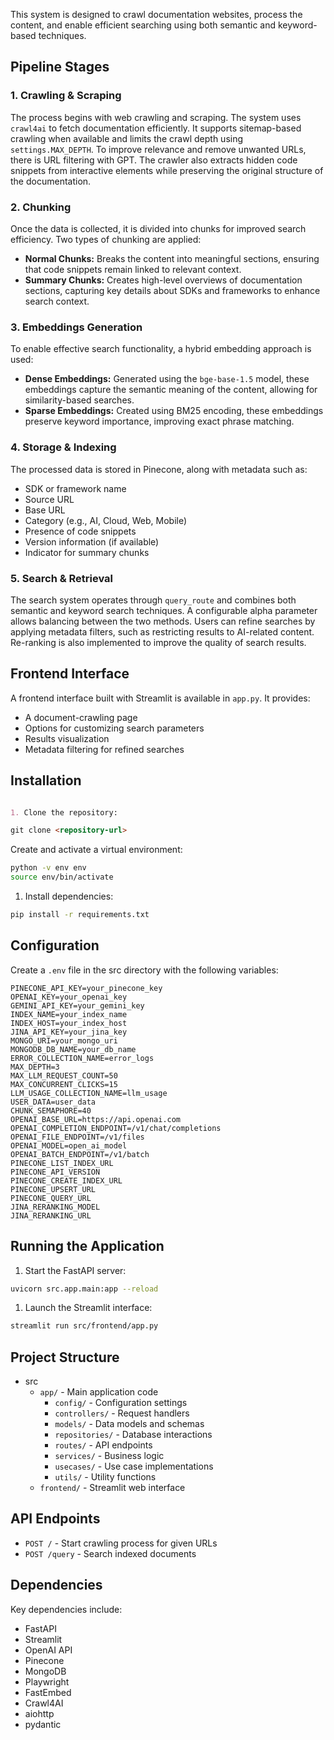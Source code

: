 This system is designed to crawl documentation websites, process the content, and enable efficient searching using both semantic and keyword-based techniques. 

## Pipeline Stages

### 1. Crawling & Scraping

The process begins with web crawling and scraping. The system uses `crawl4ai` to fetch documentation efficiently. It supports sitemap-based crawling when available and limits the crawl depth using `settings.MAX_DEPTH`. To improve relevance and remove unwanted URLs, there is URL filtering with GPT. The crawler also extracts hidden code snippets from interactive elements while preserving the original structure of the documentation.

### 2. Chunking

Once the data is collected, it is divided into chunks for improved search efficiency. Two types of chunking are applied:

- **Normal Chunks:** Breaks the content into meaningful sections, ensuring that code snippets remain linked to relevant context.
- **Summary Chunks:** Creates high-level overviews of documentation sections, capturing key details about SDKs and frameworks to enhance search context.

### 3. Embeddings Generation

To enable effective search functionality, a hybrid embedding approach is used:

- **Dense Embeddings:** Generated using the `bge-base-1.5` model, these embeddings capture the semantic meaning of the content, allowing for similarity-based searches.
- **Sparse Embeddings:** Created using BM25 encoding, these embeddings preserve keyword importance, improving exact phrase matching.

### 4. Storage & Indexing

The processed data is stored in Pinecone, along with metadata such as:

- SDK or framework name
- Source URL
- Base URL
- Category (e.g., AI, Cloud, Web, Mobile)
- Presence of code snippets
- Version information (if available)
- Indicator for summary chunks

### 5. Search & Retrieval

The search system operates through `query_route` and combines both semantic and keyword search techniques. A configurable alpha parameter allows balancing between the two methods. Users can refine searches by applying metadata filters, such as restricting results to AI-related content. Re-ranking is also implemented to improve the quality of search results.

## Frontend Interface

A frontend interface built with Streamlit is available in `app.py`. It provides:

- A document-crawling page
- Options for customizing search parameters
- Results visualization
- Metadata filtering for refined searches

## Installation

```markdown

1. Clone the repository:

git clone <repository-url>

```

Create and activate a virtual environment:

```bash
python -v env env
source env/bin/activate 
```

1. Install dependencies:

```bash
pip install -r requirements.txt
```

## Configuration

Create a `.env` file in the src directory with the following variables:

```
PINECONE_API_KEY=your_pinecone_key
OPENAI_KEY=your_openai_key
GEMINI_API_KEY=your_gemini_key
INDEX_NAME=your_index_name
INDEX_HOST=your_index_host
JINA_API_KEY=your_jina_key
MONGO_URI=your_mongo_uri
MONGODB_DB_NAME=your_db_name
ERROR_COLLECTION_NAME=error_logs
MAX_DEPTH=3
MAX_LLM_REQUEST_COUNT=50
MAX_CONCURRENT_CLICKS=15
LLM_USAGE_COLLECTION_NAME=llm_usage
USER_DATA=user_data
CHUNK_SEMAPHORE=40
OPENAI_BASE_URL=https://api.openai.com
OPENAI_COMPLETION_ENDPOINT=/v1/chat/completions
OPENAI_FILE_ENDPOINT=/v1/files
OPENAI_MODEL=open_ai_model
OPENAI_BATCH_ENDPOINT=/v1/batch
PINECONE_LIST_INDEX_URL
PINECONE_API_VERSION
PINECONE_CREATE_INDEX_URL
PINECONE_UPSERT_URL
PINECONE_QUERY_URL
JINA_RERANKING_MODEL
JINA_RERANKING_URL

```

## Running the Application

1. Start the FastAPI server:

```bash
uvicorn src.app.main:app --reload
```

1. Launch the Streamlit interface:

```bash
streamlit run src/frontend/app.py
```

## Project Structure

- src
    - `app/` - Main application code
        - `config/` - Configuration settings
        - `controllers/` - Request handlers
        - `models/` - Data models and schemas
        - `repositories/` - Database interactions
        - `routes/` - API endpoints
        - `services/` - Business logic
        - `usecases/` - Use case implementations
        - `utils/` - Utility functions
    - `frontend/` - Streamlit web interface

## API Endpoints

- `POST /` - Start crawling process for given URLs
- `POST /query` - Search indexed documents

## Dependencies

Key dependencies include:

- FastAPI
- Streamlit
- OpenAI API
- Pinecone
- MongoDB
- Playwright
- FastEmbed
- Crawl4AI
- aiohttp
- pydantic